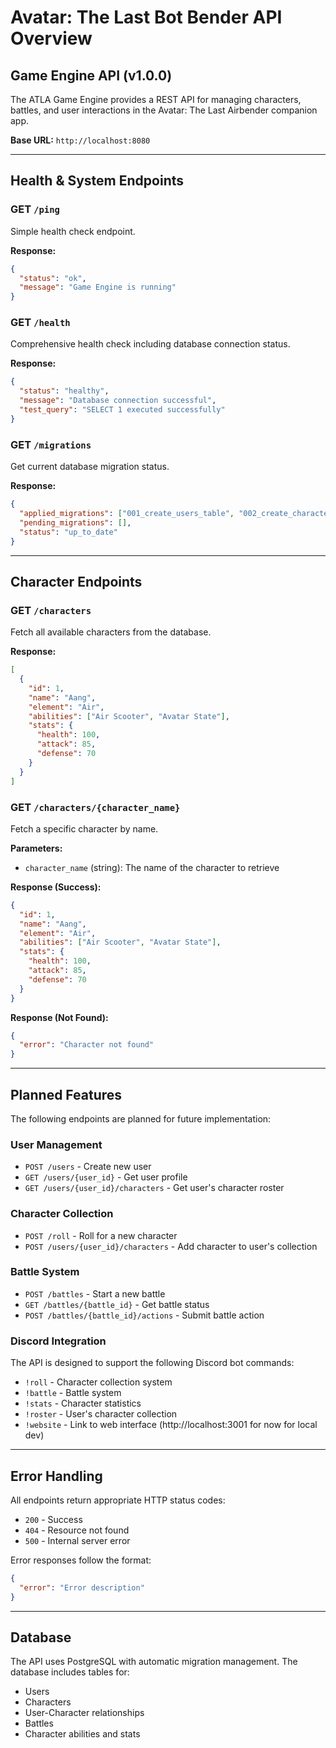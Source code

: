 # Avatar: The Last Bot Bender API Overview

## Game Engine API (v1.0.0)

The ATLA Game Engine provides a REST API for managing characters, battles, and user interactions in the Avatar: The Last Airbender companion app.

**Base URL:** `http://localhost:8080`

---

## Health & System Endpoints

### GET `/ping`
Simple health check endpoint.

**Response:**
```json
{
  "status": "ok",
  "message": "Game Engine is running"
}
```

### GET `/health`
Comprehensive health check including database connection status.

**Response:**
```json
{
  "status": "healthy",
  "message": "Database connection successful",
  "test_query": "SELECT 1 executed successfully"
}
```

### GET `/migrations`
Get current database migration status.

**Response:**
```json
{
  "applied_migrations": ["001_create_users_table", "002_create_characters_table"],
  "pending_migrations": [],
  "status": "up_to_date"
}
```

---

## Character Endpoints

### GET `/characters`
Fetch all available characters from the database.

**Response:**
```json
[
  {
    "id": 1,
    "name": "Aang",
    "element": "Air",
    "abilities": ["Air Scooter", "Avatar State"],
    "stats": {
      "health": 100,
      "attack": 85,
      "defense": 70
    }
  }
]
```

### GET `/characters/{character_name}`
Fetch a specific character by name.

**Parameters:**
- `character_name` (string): The name of the character to retrieve

**Response (Success):**
```json
{
  "id": 1,
  "name": "Aang",
  "element": "Air",
  "abilities": ["Air Scooter", "Avatar State"],
  "stats": {
    "health": 100,
    "attack": 85,
    "defense": 70
  }
}
```

**Response (Not Found):**
```json
{
  "error": "Character not found"
}
```

---

## Planned Features

The following endpoints are planned for future implementation:

### User Management
- `POST /users` - Create new user
- `GET /users/{user_id}` - Get user profile
- `GET /users/{user_id}/characters` - Get user's character roster

### Character Collection
- `POST /roll` - Roll for a new character
- `POST /users/{user_id}/characters` - Add character to user's collection

### Battle System
- `POST /battles` - Start a new battle
- `GET /battles/{battle_id}` - Get battle status
- `POST /battles/{battle_id}/actions` - Submit battle action

### Discord Integration
The API is designed to support the following Discord bot commands:
- `!roll` - Character collection system
- `!battle` - Battle system
- `!stats` - Character statistics
- `!roster` - User's character collection
- `!website` - Link to web interface (http://localhost:3001 for now for local dev)

---

## Error Handling

All endpoints return appropriate HTTP status codes:
- `200` - Success
- `404` - Resource not found
- `500` - Internal server error

Error responses follow the format:
```json
{
  "error": "Error description"
}
```

---

## Database

The API uses PostgreSQL with automatic migration management. The database includes tables for:
- Users
- Characters
- User-Character relationships
- Battles
- Character abilities and stats